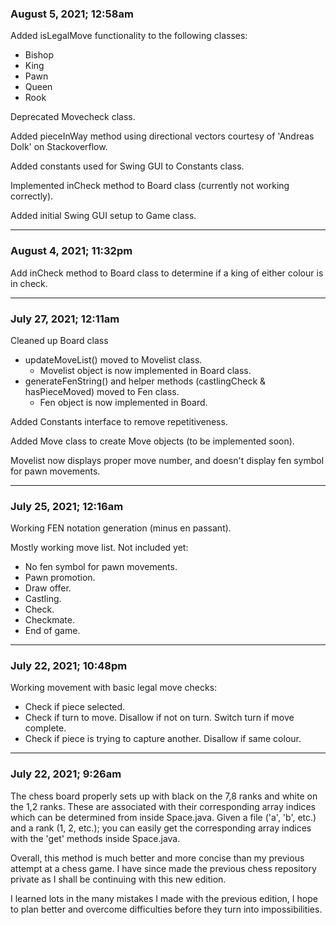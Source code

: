 ### August 5, 2021; 12:58am 
Added isLegalMove functionality to the following classes:
- Bishop
- King
- Pawn
- Queen
- Rook

Deprecated Movecheck class.

Added pieceInWay method using directional vectors courtesy of 'Andreas Dolk' on Stackoverflow.

Added constants used for Swing GUI to Constants class.

Implemented inCheck method to Board class (currently not working correctly).

Added initial Swing GUI setup to Game class.

- - -

### August 4, 2021; 11:32pm
Add inCheck method to Board class to determine if a king of either colour is in check.

- - -

### July 27, 2021; 12:11am
Cleaned up Board class
- updateMoveList() moved to Movelist class.
  - Movelist object is now implemented in Board class.
- generateFenString() and helper methods (castlingCheck & hasPieceMoved) moved to Fen class.
  - Fen object is now implemented in Board.

Added Constants interface to remove repetitiveness.

Added Move class to create Move objects (to be implemented soon).

Movelist now displays proper move number, and doesn't display fen symbol for pawn movements.

- - -

### July 25, 2021; 12:16am
Working FEN notation generation (minus en passant).

Mostly working move list. Not included yet:
- No fen symbol for pawn movements.
- Pawn promotion.
- Draw offer.
- Castling.
- Check.
- Checkmate.
- End of game.

- - -

### July 22, 2021; 10:48pm
Working movement with basic legal move checks:
- Check if piece selected.
- Check if turn to move. Disallow if not on turn. Switch turn if move complete.
- Check if piece is trying to capture another. Disallow if same colour.

- - -

### July 22, 2021; 9:26am
 
 The chess board properly sets up with black on the 7,8 ranks and white on the 1,2 ranks. These are associated with their corresponding array indices which can be determined from inside Space.java. Given a file ('a', 'b', etc.) and a rank (1, 2, etc.); you can easily get the corresponding array indices with the 'get' methods inside Space.java. 

Overall, this method is much better and more concise than my previous attempt at a chess game. I have since made the previous chess repository private as I shall be continuing with this new edition.

I learned lots in the many mistakes I made with the previous edition, I hope to plan better and overcome difficulties before they turn into impossibilities.
